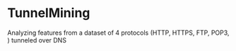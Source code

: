 # TunnelMining
Analyzing features from a dataset of 4 protocols (HTTP, HTTPS, FTP, POP3, ) tunneled over DNS
